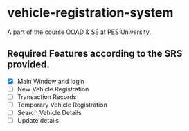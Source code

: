 # vehicle-registration-system
A part of the course OOAD &amp; SE at PES University. 

## Required Features according to the SRS provided.
- [x] Main Window and login
- [ ] New Vehicle Registration
- [ ] Transaction Records
- [ ] Temporary Vehicle Registration
- [ ] Search Vehicle Details
- [ ] Update details